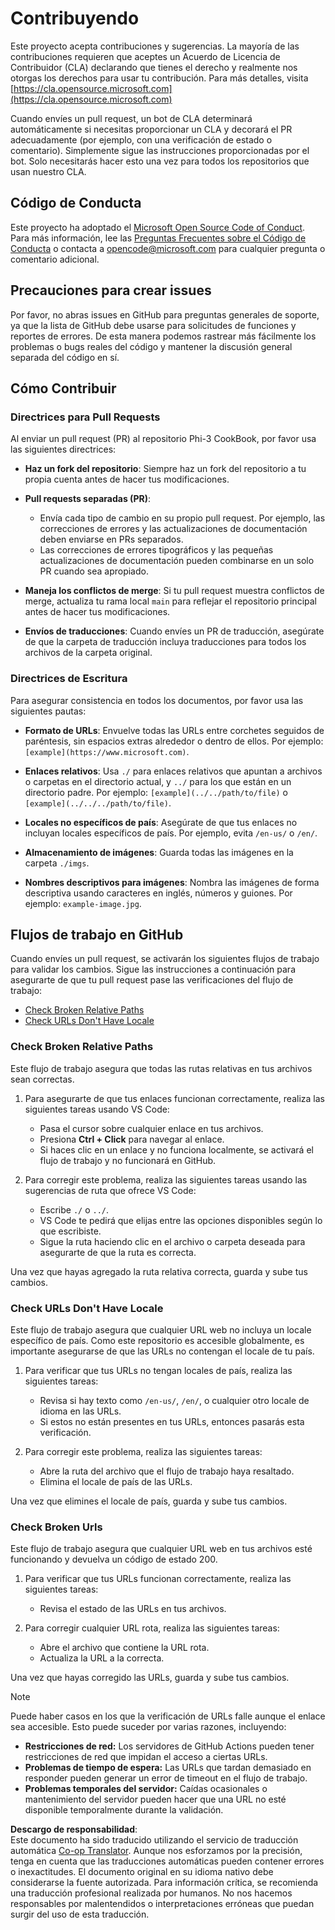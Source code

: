 <!--
CO_OP_TRANSLATOR_METADATA:
{
  "original_hash": "90d0d072cf26ccc1f271a580d3e45d70",
  "translation_date": "2025-05-27T02:39:19+00:00",
  "source_file": "CONTRIBUTING.md",
  "language_code": "es"
}
-->
# Contribuyendo

Este proyecto acepta contribuciones y sugerencias. La mayoría de las contribuciones requieren que aceptes un Acuerdo de Licencia de Contribuidor (CLA) declarando que tienes el derecho y realmente nos otorgas los derechos para usar tu contribución. Para más detalles, visita [https://cla.opensource.microsoft.com](https://cla.opensource.microsoft.com)

Cuando envíes un pull request, un bot de CLA determinará automáticamente si necesitas proporcionar un CLA y decorará el PR adecuadamente (por ejemplo, con una verificación de estado o comentario). Simplemente sigue las instrucciones proporcionadas por el bot. Solo necesitarás hacer esto una vez para todos los repositorios que usan nuestro CLA.

## Código de Conducta

Este proyecto ha adoptado el [Microsoft Open Source Code of Conduct](https://opensource.microsoft.com/codeofconduct/). Para más información, lee las [Preguntas Frecuentes sobre el Código de Conducta](https://opensource.microsoft.com/codeofconduct/faq/) o contacta a [opencode@microsoft.com](mailto:opencode@microsoft.com) para cualquier pregunta o comentario adicional.

## Precauciones para crear issues

Por favor, no abras issues en GitHub para preguntas generales de soporte, ya que la lista de GitHub debe usarse para solicitudes de funciones y reportes de errores. De esta manera podemos rastrear más fácilmente los problemas o bugs reales del código y mantener la discusión general separada del código en sí.

## Cómo Contribuir

### Directrices para Pull Requests

Al enviar un pull request (PR) al repositorio Phi-3 CookBook, por favor usa las siguientes directrices:

- **Haz un fork del repositorio**: Siempre haz un fork del repositorio a tu propia cuenta antes de hacer tus modificaciones.

- **Pull requests separadas (PR)**:
  - Envía cada tipo de cambio en su propio pull request. Por ejemplo, las correcciones de errores y las actualizaciones de documentación deben enviarse en PRs separados.
  - Las correcciones de errores tipográficos y las pequeñas actualizaciones de documentación pueden combinarse en un solo PR cuando sea apropiado.

- **Maneja los conflictos de merge**: Si tu pull request muestra conflictos de merge, actualiza tu rama local `main` para reflejar el repositorio principal antes de hacer tus modificaciones.

- **Envíos de traducciones**: Cuando envíes un PR de traducción, asegúrate de que la carpeta de traducción incluya traducciones para todos los archivos de la carpeta original.

### Directrices de Escritura

Para asegurar consistencia en todos los documentos, por favor usa las siguientes pautas:

- **Formato de URLs**: Envuelve todas las URLs entre corchetes seguidos de paréntesis, sin espacios extras alrededor o dentro de ellos. Por ejemplo: `[example](https://www.microsoft.com)`.

- **Enlaces relativos**: Usa `./` para enlaces relativos que apuntan a archivos o carpetas en el directorio actual, y `../` para los que están en un directorio padre. Por ejemplo: `[example](../../path/to/file)` o `[example](../../../path/to/file)`.

- **Locales no específicos de país**: Asegúrate de que tus enlaces no incluyan locales específicos de país. Por ejemplo, evita `/en-us/` o `/en/`.

- **Almacenamiento de imágenes**: Guarda todas las imágenes en la carpeta `./imgs`.

- **Nombres descriptivos para imágenes**: Nombra las imágenes de forma descriptiva usando caracteres en inglés, números y guiones. Por ejemplo: `example-image.jpg`.

## Flujos de trabajo en GitHub

Cuando envíes un pull request, se activarán los siguientes flujos de trabajo para validar los cambios. Sigue las instrucciones a continuación para asegurarte de que tu pull request pase las verificaciones del flujo de trabajo:

- [Check Broken Relative Paths](../..)
- [Check URLs Don't Have Locale](../..)

### Check Broken Relative Paths

Este flujo de trabajo asegura que todas las rutas relativas en tus archivos sean correctas.

1. Para asegurarte de que tus enlaces funcionan correctamente, realiza las siguientes tareas usando VS Code:
    - Pasa el cursor sobre cualquier enlace en tus archivos.
    - Presiona **Ctrl + Click** para navegar al enlace.
    - Si haces clic en un enlace y no funciona localmente, se activará el flujo de trabajo y no funcionará en GitHub.

1. Para corregir este problema, realiza las siguientes tareas usando las sugerencias de ruta que ofrece VS Code:
    - Escribe `./` o `../`.
    - VS Code te pedirá que elijas entre las opciones disponibles según lo que escribiste.
    - Sigue la ruta haciendo clic en el archivo o carpeta deseada para asegurarte de que la ruta es correcta.

Una vez que hayas agregado la ruta relativa correcta, guarda y sube tus cambios.

### Check URLs Don't Have Locale

Este flujo de trabajo asegura que cualquier URL web no incluya un locale específico de país. Como este repositorio es accesible globalmente, es importante asegurarse de que las URLs no contengan el locale de tu país.

1. Para verificar que tus URLs no tengan locales de país, realiza las siguientes tareas:

    - Revisa si hay texto como `/en-us/`, `/en/`, o cualquier otro locale de idioma en las URLs.
    - Si estos no están presentes en tus URLs, entonces pasarás esta verificación.

1. Para corregir este problema, realiza las siguientes tareas:
    - Abre la ruta del archivo que el flujo de trabajo haya resaltado.
    - Elimina el locale de país de las URLs.

Una vez que elimines el locale de país, guarda y sube tus cambios.

### Check Broken Urls

Este flujo de trabajo asegura que cualquier URL web en tus archivos esté funcionando y devuelva un código de estado 200.

1. Para verificar que tus URLs funcionan correctamente, realiza las siguientes tareas:
    - Revisa el estado de las URLs en tus archivos.

2. Para corregir cualquier URL rota, realiza las siguientes tareas:
    - Abre el archivo que contiene la URL rota.
    - Actualiza la URL a la correcta.

Una vez que hayas corregido las URLs, guarda y sube tus cambios.

> [!NOTE]
>
> Puede haber casos en los que la verificación de URLs falle aunque el enlace sea accesible. Esto puede suceder por varias razones, incluyendo:
>
> - **Restricciones de red:** Los servidores de GitHub Actions pueden tener restricciones de red que impidan el acceso a ciertas URLs.
> - **Problemas de tiempo de espera:** Las URLs que tardan demasiado en responder pueden generar un error de timeout en el flujo de trabajo.
> - **Problemas temporales del servidor:** Caídas ocasionales o mantenimiento del servidor pueden hacer que una URL no esté disponible temporalmente durante la validación.

**Descargo de responsabilidad**:  
Este documento ha sido traducido utilizando el servicio de traducción automática [Co-op Translator](https://github.com/Azure/co-op-translator). Aunque nos esforzamos por la precisión, tenga en cuenta que las traducciones automáticas pueden contener errores o inexactitudes. El documento original en su idioma nativo debe considerarse la fuente autorizada. Para información crítica, se recomienda una traducción profesional realizada por humanos. No nos hacemos responsables por malentendidos o interpretaciones erróneas que puedan surgir del uso de esta traducción.